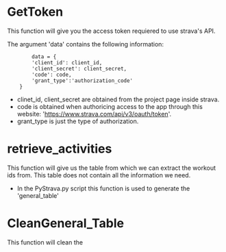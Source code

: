 # GetToken
This function will give you the access token requiered to use strava's API.

The argument 'data' contains the following information:

```
        data = {
        'client_id': client_id,
        'client_secret': client_secret,
        'code': code,
        'grant_type':'authorization_code'
    }
```
   - clinet_id, client_secret are obtained from the project page inside strava. 
   - code is obtained when authoricing access to the app through this website: 'https://www.strava.com/api/v3/oauth/token'.
   - grant_type is just the type of authorization.

# retrieve_activities
This function will give us the table from which we can extract the workout ids from. This table does not contain all the information we need.

   - In the PyStrava.py script this function is used to generate the 'general_table'

# CleanGeneral_Table
This function will clean the 